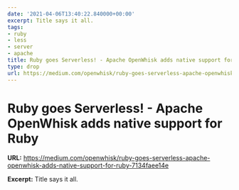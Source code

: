 ```yaml
---
date: '2021-04-06T13:40:22.840000+00:00'
excerpt: Title says it all.
tags:
- ruby
- less
- server
- apache
title: Ruby goes Serverless! - Apache OpenWhisk adds native support for Ruby
type: drop
url: https://medium.com/openwhisk/ruby-goes-serverless-apache-openwhisk-adds-native-support-for-ruby-7134faee14e
---
```


# Ruby goes Serverless! - Apache OpenWhisk adds native support for Ruby

**URL:** https://medium.com/openwhisk/ruby-goes-serverless-apache-openwhisk-adds-native-support-for-ruby-7134faee14e

**Excerpt:** Title says it all.
